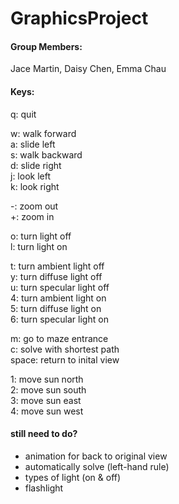 # GraphicsProject

#### Group Members:
Jace Martin, Daisy Chen, Emma Chau

#### Keys:
q: quit

w: walk forward\
a: slide left\
s: walk backward\
d: slide right\
j: look left\
k: look right

-: zoom out\
+: zoom in

o: turn light off\
l: turn light on

t: turn ambient light off\
y: turn diffuse light off\
u: turn specular light off\
4: turn ambient light on\
5: turn diffuse light on\
6: turn specular light on

m: go to maze entrance\
c: solve with shortest path\
space: return to inital view

1: move sun north\
2: move sun south\
3: move sun east\
4: move sun west

#### still need to do?
- animation for back to original view
- automatically solve (left-hand rule)
- types of light (on & off)
- flashlight
